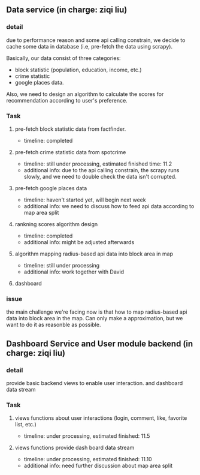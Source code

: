 ## Data service (in charge: ziqi liu)
### detail
due to performance reason and some api calling constrain, we decide to cache some data in database (i.e, pre-fetch the data using scrapy).

Basically, our data consist of three categories: 

* block statistic (population, education, income, etc.)
* crime statistic
* google places data.

Also, we need to design an algorithm to calculate the scores for recommendation according to user's preference.

### Task

1. pre-fetch block statistic data from factfinder.

	- timeline: completed

2. pre-fetch crime statistic data from spotcrime

	- timeline: still under processing, estimated finished time: 11.2
	- additional info: due to the api calling constrain, the scrapy runs slowly, and we need to double check the data isn't corrupted.

3. pre-fetch google places data

	- timeline: haven't started yet, will begin next week
	- additional info: we need to discuss how to feed api data according to map area split

	
4. rankning scores algorithm design

	-  timeline: completed
	-  additional info: might be adjusted afterwards

5. algorithm mapping radius-based api data into block area in map

	- timeline: still under processing
	- additional info: work together with David

6. dashboard

### issue
the main challenge we're facing now is that how to map radius-based api data into block area in the map. Can only make a approximation, but we want to do it as reasonble as possible.

## Dashboard Service and User module backend (in charge: ziqi liu)

### detail

provide basic backend views to enable user interaction. and dashboard data stream

### Task
1. views functions about user interactions (login, comment, like, favorite list, etc.)

	- timeline: under processing, estimated finished: 11.5

2. views functions provide dash board data stream

	- timeline: under processing, estimated finished: 11.10
	- additional info: need further discussion about map area split


